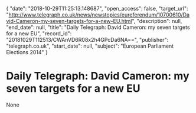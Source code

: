 {
  "date": "2018-10-29T11:25:13.148687", 
  "open_access": false, 
  "target_url": "http://www.telegraph.co.uk/news/newstopics/eureferendum/10700610/David-Cameron-my-seven-targets-for-a-new-EU.html", 
  "description": null, 
  "end_date": null, 
  "title": "Daily Telegraph: David Cameron: my seven targets for a new EU", 
  "record_id": "20181029T112513/CWAnVD6R08x2h4GPcDa6NA==", 
  "publisher": "telegraph.co.uk", 
  "start_date": null, 
  "subject": "European Parliament Elections 2014"
}

# Daily Telegraph: David Cameron: my seven targets for a new EU

None